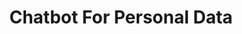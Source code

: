---
title: Chatbot For Personal Data
emoji: 👁
colorFrom: red
colorTo: blue
sdk: docker
pinned: false
license: other
short_description: For testing chatbot for personal data.
---